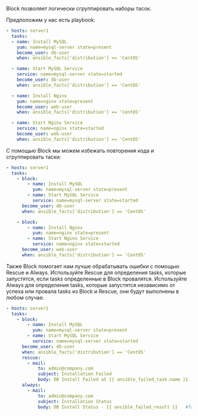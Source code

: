 Block позволяет логически сгруппировать наборы тасок.

Предположим у нас есть playbook:

```yaml
- hosts: server1
  tasks:
  - name: Install MySQL
    yum: name=mysql-server state=present
    become_user: db-user
    when: ansible_facts['distribution'] == 'CentOS'

  - name: Start MySQL Service
    service: name=mysql-server state=started
    become_user: db-user
    when: ansible_facts['distribution'] == 'CentOS'

  - name: Install Nginx
    yum: name=nginx state=present
    become_user: web-user
    when: ansible_facts['distribution'] == 'CentOS'

  - name: Start Nginx Service
    service: name=nginx state=started
    become_user: web-user
    when: ansible_facts['distribution'] == 'CentOS'
```

С помощью Block мы можем избежать повторения кода и сгруппировать таски:

```yaml
- hosts: server1
  tasks:
    - block:
        - name: Install MySQL
          yum: name=mysql-server state=present
        - name: Start MySQL Service
          service: name=mysql-server state=started
      become_user: db-user
      when: ansible_facts['distribution'] == 'CentOS'

    - block:
        - name: Install Nginx
          yum: name=nginx state=present
        - name: Start Nginx Service
          service: name=nginx state=started
      become_user: web-user
      when: ansible_facts['distribution'] == 'CentOS'
```

Также Block помогает нам лучше обрабатывать ошибки с помощью Rescue и Always. Используйте Rescue для определения tasks, которые запустятся, если tasks определенные в Block провалятся. Используйте Always для определения tasks, которые запустятся независимо от успеха или провала tasks из Block и Rescue, они будут выполнены в любом случае.

```yaml
- hosts: server1
  tasks:
    - block:
        - name: Install MySQL
          yum: name=mysql-server state=present
        - name: Start MySQL Service
          service: name=mysql-server state=started
      become_user: db-user
      when: ansible_facts['distribution'] == 'CentOS'
      rescue:
        - mail:
            to: admin@company.com
            subject: Installation Failed
            body: DB Install Failed at {{ ansible_failed_task.name }}   #fact
      always:
        - mail:
            to: admin@company.com
            subject: Installation Status
            body: DB Install Status - {{ ansible_failed_result }}   #fact
```